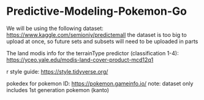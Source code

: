 # Predictive-Modeling-Pokemon-Go

We will be using the following dataset: https://www.kaggle.com/semioniy/predictemall
the dataset is too big to upload at once, so future sets and subsets will need to be uploaded in parts

The land modis info for the terrainType predictor (classification 1-4): https://yceo.yale.edu/modis-land-cover-product-mcd12q1

r style guide: https://style.tidyverse.org/

pokedex for pokemon ID: https://pokemon.gameinfo.io/
 note: dataset only includes 1st generation pokemon (kanto)

